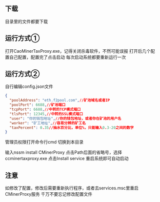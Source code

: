 ## 下载

目录里的文件都要下载

## 运行方式①

打开CaoMinerTaxProxy.exe，记得关闭杀毒软件，不然可能误报
打开后几个配置自己配置，配置完了点击启动
每次启动系统都要重新运行一次

## 运行方式②

自行编辑config.json文件
``` json
{
  "poolAddress": "eth.f2pool.com",//矿池域名或者IP
  "poolPort": 6688,//矿池端口
  "tcpPort": 6688,//中转的TCP模式端口
  "tlsPort": 12345,//中转的SSL模式端口
  "user": "你的钱包地址",//你的钱包地址，或者你在矿池的用户名
  "worker": "矿工地址",//容易分辨的矿工名
  "taxPercent": 0.35//抽水百分比，单位%，只能输入0.3-20之间的数字
}
```

管理员权限打开命令行cmd
切换到本目录

输入nssm install CMinerProxy
点击Path后面的省略号，选择ccminertaxproxy.exe
点击Install service
重启系统即可自动启动


## 注意

如修改了配置，修改后需要重新执行程序，或者去services.msc里重启CMinerProxy服务
千万不要忘记修改配置文件
